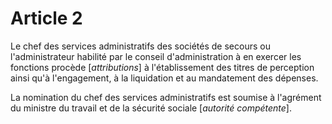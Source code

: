 # Article 2

Le chef des services administratifs des sociétés de secours ou l'administrateur habilité par le conseil d'administration à en exercer les fonctions procède [*attributions*] à l'établissement des titres de perception ainsi qu'à l'engagement, à la liquidation et au mandatement des dépenses.

La nomination du chef des services administratifs est soumise à l'agrément du ministre du travail et de la sécurité sociale [*autorité compétente*].
